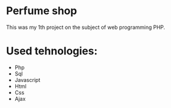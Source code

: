 # Perfume shop
This was my 1th project on the subject of web programming PHP.

# Used tehnologies:
  - Php
  - Sql
  - Javascript
  - Html
  - Css
  - Ajax
  
